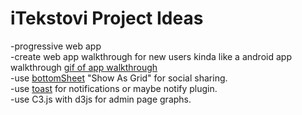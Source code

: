 # iTekstovi Project Ideas
-progressive web app<br>
-create web app walkthrough for new users kinda like a android app walkthrough <a href="https://assets.materialup.com/uploads/5f1bc3fc-77d4-4bc7-bffc-ca78d4c6decf/shot.gif" target="_blank">gif of app walkthrough</a><br>
-use <a href="https://material.angularjs.org/latest/demo/bottomSheet">bottomSheet</a> "Show As Grid" for social sharing.<br>
-use <a href="https://material.angularjs.org/latest/demo/toast">toast</a> for notifications or maybe notify plugin.<br>
-use C3.js with d3js for admin page graphs.<br>

